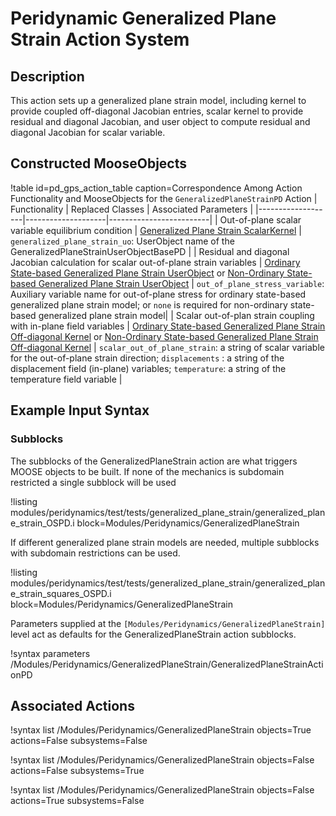 # Peridynamic Generalized Plane Strain Action System

## Description

This action sets up a generalized plane strain model, including kernel to provide coupled off-diagonal Jacobian entries, scalar kernel to provide residual and diagonal Jacobian, and user object to compute residual and diagonal Jacobian for scalar variable.

## Constructed MooseObjects

!table id=pd_gps_action_table caption=Correspondence Among Action Functionality and MooseObjects for the `GeneralizedPlaneStrainPD` Action
| Functionality     | Replaced Classes   | Associated Parameters   |
|-------------------|--------------------|-------------------------|
| Out-of-plane scalar variable equilibrium condition | [Generalized Plane Strain ScalarKernel](/GeneralizedPlaneStrainPD.md) | `generalized_plane_strain_uo`: UserObject name of the GeneralizedPlaneStrainUserObjectBasePD |
| Residual and diagonal Jacobian calculation for scalar out-of-plane strain variables | [Ordinary State-based Generalized Plane Strain UserObject](/GeneralizedPlaneStrainUserObjectOSPD.md) or [Non-Ordinary State-based Generalized Plane Strain UserObject](/GeneralizedPlaneStrainUserObjectNOSPD.md) | `out_of_plane_stress_variable`: Auxiliary variable name for out-of-plane stress for ordinary state-based generalized plane strain model; or `none` is required for non-ordinary state-based generalized plane strain model|
| Scalar out-of-plan strain coupling with in-plane field variables | [Ordinary State-based Generalized Plane Strain Off-diagonal Kernel](/GeneralizedPlaneStrainOffDiagOSPD.md) or [Non-Ordinary State-based Generalized Plane Strain Off-diagonal Kernel](/GeneralizedPlaneStrainOffDiagNOSPD.md) | `scalar_out_of_plane_strain`: a string of scalar variable for the out-of-plane strain direction; `displacements` : a string of the displacement field (in-plane) variables; `temperature`: a string of the temperature field variable |

## Example Input Syntax

### Subblocks

The subblocks of the GeneralizedPlaneStrain action are what triggers MOOSE objects to be built.
If none of the mechanics is subdomain restricted a single subblock will be used

!listing modules/peridynamics/test/tests/generalized_plane_strain/generalized_plane_strain_OSPD.i block=Modules/Peridynamics/GeneralizedPlaneStrain

If different generalized plane strain models are needed, multiple subblocks with subdomain restrictions
can be used.

!listing modules/peridynamics/test/tests/generalized_plane_strain/generalized_plane_strain_squares_OSPD.i block=Modules/Peridynamics/GeneralizedPlaneStrain

Parameters supplied at the `[Modules/Peridynamics/GeneralizedPlaneStrain]` level act as defaults for the GeneralizedPlaneStrain action subblocks.

!syntax parameters /Modules/Peridynamics/GeneralizedPlaneStrain/GeneralizedPlaneStrainActionPD


## Associated Actions

!syntax list /Modules/Peridynamics/GeneralizedPlaneStrain objects=True actions=False subsystems=False

!syntax list /Modules/Peridynamics/GeneralizedPlaneStrain objects=False actions=False subsystems=True

!syntax list /Modules/Peridynamics/GeneralizedPlaneStrain objects=False actions=True subsystems=False
